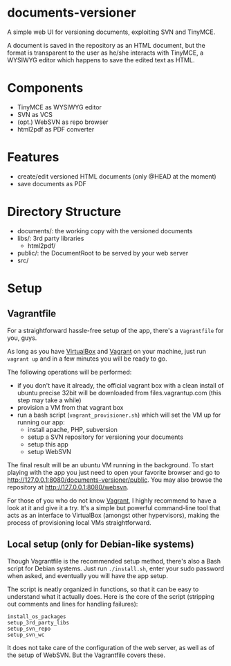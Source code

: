 documents-versioner
===================

A simple web UI for versioning documents, exploiting SVN and TinyMCE.

A document is saved in the repository as an HTML document, but the format is transparent to the user as he/she interacts with TinyMCE, a WYSIWYG editor which happens to save the edited text as HTML.


# Components

- TinyMCE as WYSIWYG editor
- SVN as VCS
- (opt.) WebSVN as repo browser
- html2pdf as PDF converter



# Features

- create/edit versioned HTML documents (only @HEAD at the moment)
- save documents as PDF



# Directory Structure

- documents/: the working copy with the versioned documents
- libs/: 3rd party libraries
  + html2pdf/
- public/: the DocumentRoot to be served by your web server
- src/



# Setup

## Vagrantfile

For a straightforward hassle-free setup of the app, there's a `Vagrantfile` for you, guys.

As long as you have [VirtualBox](https://www.virtualbox.org) and [Vagrant](http://www.vagrantup.com) on your machine, just run `vagrant up` and in a few minutes you will be ready to go.

The following operations will be performed:
- if you don't have it already, the official vagrant box with a clean install of ubuntu precise 32bit will be downloaded from files.vagrantup.com (this step may take a while)
- provision a VM from that vagrant box
- run a bash script (`vagrant_provisioner.sh`) which will set the VM up for running our app:
  - install apache, PHP, subversion
  - setup a SVN repository for versioning your documents
  - setup this app
  - setup WebSVN

The final result will be an ubuntu VM running in the background.
To start playing with the app you just need to open your favorite browser and go to http://127.0.0.1:8080/documents-versioner/public.
You may also browse the repository at http://127.0.0.1:8080/websvn.

For those of you who do not know [Vagrant](http://www.vagrantup.com), I highly recommend to have a look at it and give it a try.
It's a simple but powerful command-line tool that acts as an interface to VirtualBox (amongst other hypervisors), making the process of provisioning local VMs straightforward.


## Local setup (only for Debian-like systems)

Though Vagrantfile is the recommended setup method, there's also a Bash script for Debian systems.
Just run `./install.sh`, enter your sudo password when asked, and eventually you will have the app setup.

The script is neatly organized in functions, so that it can be easy to understand what it actually does.
Here is the core of the script (stripping out comments and lines for handling failures):

```
install_os_packages
setup_3rd_party_libs
setup_svn_repo
setup_svn_wc
```

It does not take care of the configuration of the web server, as well as of the setup of WebSVN.
But the Vagrantfile covers these.
